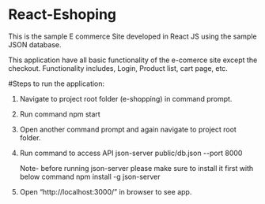 # React-Eshoping
This is the sample E commerce Site developed in React JS using the sample JSON database.

This application have all basic functionality of the e-comerce site except the checkout.
Functionality includes,
Login, Product list, cart page, etc.

#Steps to run the application:

1. Navigate to project root folder (e-shopping) in command prompt.
2. Run command 
    npm start
3. Open another command prompt and again navigate to project root folder.
4. Run command to access API 
    json-server public/db.json --port 8000

    Note- before running json-server please make sure to install it first with below command
      npm install -g json-server

5. Open “http://localhost:3000/” in browser to see app.


